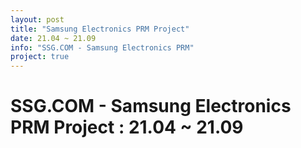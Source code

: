 ```yaml
---
layout: post
title: "Samsung Electronics PRM Project"
date: 21.04 ~ 21.09
info: "SSG.COM - Samsung Electronics PRM"
project: true
---
```


# SSG.COM - Samsung Electronics PRM Project : 21.04 ~ 21.09